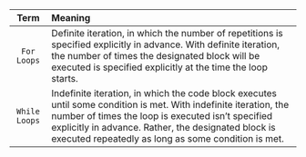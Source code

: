 | Term | Meaning |
|     :---:      |     :---     |
| `For Loops` | Definite iteration, in which the number of repetitions is specified explicitly in advance. With definite iteration, the number of times the designated block will be executed is specified explicitly at the time the loop starts.   |
| `While Loops` | Indefinite iteration, in which the code block executes until some condition is met. With indefinite iteration, the number of times the loop is executed isn’t specified explicitly in advance. Rather, the designated block is executed repeatedly as long as some condition is met. |
